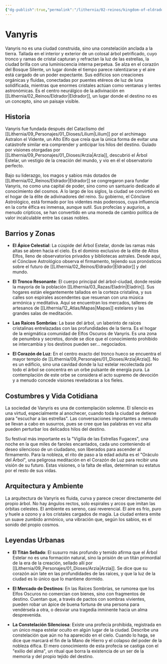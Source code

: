 ```yaml
---
{"dg-publish":true,"permalink":"/lithernia/02-reinos/kingdom-of-eldrador/vanyris/","title":"Vanyris","tags":["lithernia","ciudad","Eldrador"]}
---
```


# Vanyris

Vanyris no es una ciudad construida, sino una constelación anclada a la tierra. Tallada en el interior y exterior de un colosal árbol petrificado, cuyo tronco y ramas de cristal capturan y refractan la luz de las estrellas, la ciudad brilla con una luminiscencia interna perpetua. Se alza en el corazón del Bosque Silente, un lugar donde el tiempo parece ralentizarse y el aire está cargado de un poder expectante. Sus edificios son creaciones orgánicas y fluidas, conectadas por puentes etéreos de luz de luna solidificada, mientras que enormes cristales actúan como ventanas y lentes astronómicas. Es el centro neurálgico de la adivinación en [[Lithernia/02_Reinos/Eldrador\|Eldrador]], un lugar donde el destino no es un concepto, sino un paisaje visible.

## Historia

Vanyris fue fundada después del Cataclismo del [[Lithernia/09_Personajes/01_Dioses/Lilium\|Lilium]] por el archimago Astralon el Vidente, un Alto Elfo que creía que la única forma de evitar una catástrofe similar era comprender y anticipar los hilos del destino. Guiado por visiones otorgadas por [[Lithernia/09_Personajes/01_Dioses/Arzia\|Arzia]], descubrió el Árbol Estelar, un vestigio de la creación del mundo, y vio en él el observatorio perfecto.

Bajo su liderazgo, los magos y sabios más dotados de [[Lithernia/02_Reinos/Eldrador\|Eldrador]] se congregaron para fundar Vanyris, no como una capital de poder, sino como un santuario dedicado al conocimiento del cosmos. A lo largo de los siglos, la ciudad se convirtió en el hogar de la élite de adivinadores del reino. Su gobierno, el Cónclave Astrológico, está formado por los videntes más poderosos, cuya influencia en la corte élfica es inmensa, aunque sutil. Sus profecías y augurios, a menudo crípticos, se han convertido en una moneda de cambio política de valor incalculable entre las casas nobles.

## Barrios y Zonas

- **El Ápice Celestial**: La cúspide del Árbol Estelar, donde las ramas más altas se abren hacia el cielo. Es el dominio exclusivo de la élite de Altos Elfos, lleno de observatorios privados y bibliotecas astrales. Desde aquí, el Cónclave Astrológico observa el firmamento, tejiendo sus pronósticos sobre el futuro de [[Lithernia/02_Reinos/Eldrador\|Eldrador]] y del mundo.

- **El Tronco Resonante**: El cuerpo principal del árbol-ciudad, donde reside la mayoría de la población [[Lithernia/03_Razas/Eladrin\|Eladrin]]. Sus hogares están elegantemente tallados en la corteza cristalina, y sus calles son espirales ascendentes que resuenan con una música armónica y meditativa. Aquí se encuentran los mercados, talleres de artesanos de [[Lithernia/12_Atlas/Mapas\|Mapas]] estelares y las grandes salas de meditación.

- **Las Raíces Sombrías**: La base del árbol, un laberinto de raíces cristalinas entrelazadas con las profundidades de la tierra. Es el hogar de la enigmática comunidad de Elfos Oscuros de Vanyris. Es una zona de penumbra y secretos, donde se dice que el conocimiento prohibido se intercambia y los destinos pueden ser... negociados.

- **El Corazón de Luz**: En el centro exacto del tronco hueco se encuentra el mayor templo de [[Lithernia/09_Personajes/01_Dioses/Arzia\|Arzia]]. No es un edificio, sino una cavidad donde la luz estelar recolectada por todo el árbol se concentra en un orbe pulsante de energía pura. La contemplación de este orbe se considera el acto supremo de devoción y a menudo concede visiones reveladoras a los fieles.

## Costumbres y Vida Cotidiana

La sociedad de Vanyris es una de contemplación solemne. El silencio es una virtud, especialmente al anochecer, cuando toda la ciudad se detiene para "escuchar a las estrellas". Las conversaciones importantes a menudo se llevan a cabo en susurros, pues se cree que las palabras en voz alta pueden perturbar los delicados hilos del destino.

Su festival más importante es la "Vigilia de las Estrellas Fugaces", una noche en la que miles de faroles encantados, cada uno conteniendo el deseo silencioso de un ciudadano, son liberados para ascender al firmamento. Para la nobleza, el rito de paso a la edad adulta es el "Oráculo del Árbol", una peligrosa meditación en el Corazón de Luz para recibir una visión de su futuro. Estas visiones, o la falta de ellas, determinan su estatus por el resto de sus vidas.

## Arquitectura y Ambiente

La arquitectura de Vanyris es fluida, curva y parece crecer directamente del propio árbol. No hay ángulos rectos, solo espirales y arcos que imitan las órbitas celestes. El ambiente es sereno, casi reverencial. El aire es frío, puro y huele a ozono y a los cristales cargados de magia. La ciudad entera emite un suave zumbido armónico, una vibración que, según los sabios, es el sonido del propio cosmos.

## Leyendas Urbanas

- **El Titán Sellado**: El susurro más profundo y temido afirma que el Árbol Estelar no es una formación natural, sino la prisión de un titán primordial de la era de la creación, sellado allí por [[Lithernia/09_Personajes/01_Dioses/Arzia\|Arzia]]. Se dice que su corazón aún late en las profundidades de las raíces, y que la luz de la ciudad es lo único que lo mantiene dormido.

- **El Mercado de Destinos**: En las Raíces Sombrías, se rumorea que los Elfos Oscuros no comercian con bienes, sino con fragmentos de destino. Cuentan que, a través de pactos con sombras vivientes, pueden robar un ápice de buena fortuna de una persona para vendérsela a otra, o desviar una tragedia inminente hacia un alma desprevenida.

- **La Constelación Silenciosa**: Existe una profecía prohibida, registrada en un único mapa estelar oculto en algún lugar de la ciudad. Describe una constelación que aún no ha aparecido en el cielo. Cuando lo haga, se dice que marcará el fin de la Mano de Hierro y el colapso del poder de la nobleza élfica. El mero conocimiento de esta profecía se castiga con el "exilio del alma", un ritual que borra la existencia de un ser de la memoria y del propio tejido del destino.